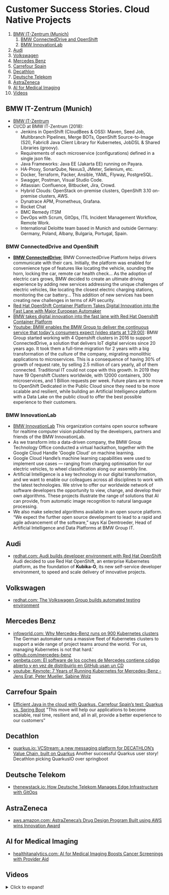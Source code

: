 # Customer Success Stories. Cloud Native Projects

1. [BMW IT-Zentrum (Munich)](#bmw-it-zentrum-munich)
    1. [BMW ConnectedDrive and OpenShift](#bmw-connecteddrive-and-openshift)
    2. [BMW InnovationLab](#bmw-innovationlab)
2. [Audi](#audi)
3. [Volkswagen](#volkswagen)
4. [Mercedes Benz](#mercedes-benz)
5. [Carrefour Spain](#carrefour-spain)
6. [Decathlon](#decathlon)
7. [Deutsche Telekom](#deutsche-telekom)
8. [AstraZeneca](#astrazeneca)
9. [AI for Medical Imaging](#ai-for-medical-imaging)
10. [Videos](#videos)

## BMW IT-Zentrum (Munich)

- [BMW IT-Zentrum](https://www.facebook.com/pages/BMW-IT-Zentrum/122968844423716)
- CI/CD at BMW IT-Zentrum (2018):
    - Jenkins in OpenShift (CloudBees & OSS): Maven, Seed Job, Multibranch Pipelines, Merge BOTs, OpenShift Source-to-Image (S2I), Fabric8 Java Client Library for Kubernetes, JobDSL & Shared Libraries (groovy).
    - Requirements of each microservice (configurations) defined in a single json file.
    - Java Frameworks: Java EE (Jakarta EE) running on Payara.
    - HA-Proxy, SonarQube, Nexus3, JMeter, Selenium, etc.
    - Docker, Terraform, Packer, Ansible, YAML, Flyway, PostgreSQL.
    - Swagger, Postman, Visual Studio Code.
    - Atlassian: Confluence, Bitbucket, Jira, Crowd.
    - Hybrid Clouds: OpenStack on-premise clusters, OpenShift 3.10 on-premise clusters, AWS.
    - Dynatrace APM, Prometheus, Grafana.
    - Rocket Chat
    - BMC Remedy ITSM
    - DevOps with Scrum, GitOps, ITIL Incident Management Workflow, Remote Work.
    - International Deloitte team based in Munich and outside Germany: Germany, Poland, Albany, Bulgaria, Portugal, Spain.

### BMW ConnectedDrive and OpenShift

- [**BMW ConnectedDrive**:](https://www.bmw-connecteddrive.com/) BMW ConnectedDrive Platform helps drivers communicate with their cars. Initially, the platform was enabled for convenience type of features like locating the vehicle, sounding the horn, locking the car, remote car health check... As the adoption of electric cars grows, BMW decided to create an ultimate driving experience by adding new services addressing the unique challenges of electric vehicles, like locating the closest electric charging stations, monitoring the car battery... This addition of new services has been creating new challenges in terms of API security. 
- [Red Hat OpenShift Container Platform Takes Digital Innovation into the Fast Lane with Major European Automaker](https://www.redhat.com/es/about/press-releases/red-hat-openshift-container-platform-takes-digital-innovation-fast-lane-major-european-automaker)
- [BMW takes digital innovation into the fast lane with Red Hat Openshift Container Platform](https://www.linkedin.com/pulse/bmw-takes-digital-innovation-fast-lane-red-hat-openshift-mendus/)
- [Youtube: BMW enables the BMW Group to deliver the continuous service that today's consumers expect (video starts at 1:29:00)](https://www.youtube.com/watch?time_continue=5340&v=FUu4kMc0PL8): BMW Group started working with 4 Openshift clusters in 2016 to support ConnectedDrive, a solution that delivers IoT digital services since 20 years ago. It took them a full-time migration for 2 years with a big transformation of the culture of the company, migrating monolithic applications to microservices. This is a consequence of having 30% of growth of request rate, by selling 2.5 million of cars yearly, all of them connected. Traditional IT could not cope with this growth. In 2019 they have 19 Openshift Clusters worldwide, with 12000 containers, 300 microservices, and 1 Billion requests per week. Future plans are to move to OpenShift Dedicated in the Public Cloud since they need to be more scalable and resilient, while building an Artificial Intelligence platform with a Data Lake on the public cloud to offer the best possible experience to their customers.

### BMW InnovationLab

- [BMW InnovationLab](https://github.com/BMW-InnovationLab) This organization contains open source software for realtime computer vision published by the developers, partners and friends of the BMW InnovationLab.
- As we transform into a data-driven company, the BMW Group Technology Office conducted a virtual hackathon, together with the Google Cloud Handle 'Google Cloud' on machine learning.
- Google Cloud Handle’s machine learning capabilities were used to implement use cases — ranging from charging optimisation for our electric vehicles, to wheel classification along our assembly line.
- Artificial Intelligence is a key technology in our digital transformation, and we want to enable our colleagues across all disciplines to work with the latest technologies. We strive to offer our worldwide network of software developers the opportunity to view, change, and develop their own algorithms. These projects illustrate the range of solutions that AI can provide, from automatic image recognition to natural language processing.
- We also make selected algorithms available in an open source platform. “We expect the further open source development to lead to a rapid and agile advancement of the software,” says Kai Demtroeder, Head of Artificial Intelligence and Data Platforms at BMW Group IT.

## Audi

- [redhat.com: Audi builds developer environment with Red Hat OpenShift](https://www.redhat.com/en/resources/audi-case-study) Audi decided to use Red Hat OpenShift, an enterprise Kubernetes platform, as the foundation of **Kubika-O**, its new self-service developer environment, to speed and scale delivery of innovative projects.

## Volkswagen

- [redhat.com: The Volkswagen Group builds automated testing environment](https://www.redhat.com/en/success-stories/the-volkswagen-group)

## Mercedes Benz

- [infoworld.com: Why Mercedes-Benz runs on 900 Kubernetes clusters](https://www.infoworld.com/article/3664052/why-mercedes-benz-runs-on-900-kubernetes-clusters.html) The German automaker runs a massive fleet of Kubernetes clusters to support a wide range of project teams around the world. ‘For us, managing Kubernetes is not that hard.’
- [github.com/mercedes-benz](https://github.com/mercedes-benz)
- [genbeta.com: El software de los coches de Mercedes contiene código abierto y en vez de distribuirlo en GitHub usan un CD](https://www.genbeta.com/desarrollo/software-coches-mercedes-contiene-codigo-abierto-vez-distribuirlo-github-usan-cd)
- [youtube: Keynote: 7 Years of Running Kubernetes for Mercedes-Benz - Jens Erat, Peter Mueller, Sabine Wolz](https://www.youtube.com/watch?v=UmbjwSK9b3I)

## Carrefour Spain

- [Efficient Java in the cloud with Quarkus. Carrefour Spain’s test: Quarkus vs. Spring Boot](https://horizons.carrefour.com/efficient-java-in-the-cloud-with-quarkus) "This move will help our applications to become scalable, real time, resilient and, all in all, provide a better experience to our customers"

## Decathlon

- [quarkus.io: VCStream: a new messaging platform for DECATHLON’s Value Chain, built on Quarkus](https://quarkus.io/blog/decathlon-user-story/) Another successful Quarkus user story! Decathlon picking QuarkusIO over springboot

## Deutsche Telekom

- [thenewstack.io: How Deutsche Telekom Manages Edge Infrastructure with GitOps](https://thenewstack.io/how-deutsche-telekom-manages-edge-infrastructure-with-gitops/)

## AstraZeneca

- [aws.amazon.com: AstraZeneca’s Drug Design Program Built using AWS wins Innovation Award](https://aws.amazon.com/blogs/industries/astrazenecas-drug-design-program-built-using-aws-wins-innovation-award/)

## AI for Medical Imaging

- [healthitanalytics.com: AI for Medical Imaging Boosts Cancer Screenings with Provider Aid](https://healthitanalytics.com/news/ai-for-medical-imaging-boosts-cancer-screenings-with-provider-aid)

## Videos

<details>
  <summary>Click to expand!</summary>

  <center>
  <iframe width="560" height="315" src="https://www.youtube.com/embed/FUu4kMc0PL8?start=5340" frameborder="0" allowfullscreen></iframe>
  <iframe width="560" height="315" src="https://www.youtube.com/embed/UWNHjFFykj8" frameborder="0" allowfullscreen></iframe>
  <iframe width="560" height="315" src="https://www.youtube.com/embed/iMVqsirda_8" title="YouTube video player" frameborder="0" allow="accelerometer; autoplay; clipboard-write; encrypted-media; gyroscope; picture-in-picture" allowfullscreen></iframe>
  <iframe width="560" height="315" src="https://www.youtube.com/embed/shDoeks_crI" title="YouTube video player" frameborder="0" allow="accelerometer; autoplay; clipboard-write; encrypted-media; gyroscope; picture-in-picture" allowfullscreen></iframe>
  <iframe width="560" height="315" src="https://www.youtube.com/embed/iZL6DSl_xSk" title="YouTube video player" frameborder="0" allow="accelerometer; autoplay; clipboard-write; encrypted-media; gyroscope; picture-in-picture" allowfullscreen></iframe>
  <iframe width="560" height="315" src="https://www.youtube.com/embed/LUx9FJSeAl4" title="YouTube video player" frameborder="0" allow="accelerometer; autoplay; clipboard-write; encrypted-media; gyroscope; picture-in-picture" allowfullscreen></iframe>
  <iframe width="560" height="315" src="https://www.youtube.com/embed/oKnZvNF3FB4" title="YouTube video player" frameborder="0" allow="accelerometer; autoplay; clipboard-write; encrypted-media; gyroscope; picture-in-picture" allowfullscreen></iframe>
  <iframe width="560" height="315" src="https://www.youtube.com/embed/98kIAzye8gc" title="YouTube video player" frameborder="0" allow="accelerometer; autoplay; clipboard-write; encrypted-media; gyroscope; picture-in-picture" allowfullscreen></iframe>
  <iframe width="560" height="315" src="https://www.youtube.com/embed/UmbjwSK9b3I" title="YouTube video player" frameborder="0" allow="accelerometer; autoplay; clipboard-write; encrypted-media; gyroscope; picture-in-picture" allowfullscreen></iframe>
  <iframe width="560" height="315" src="https://www.youtube.com/embed/aGQF5RvByNE" title="YouTube video player" frameborder="0" allow="accelerometer; autoplay; clipboard-write; encrypted-media; gyroscope; picture-in-picture" allowfullscreen></iframe>
  <iframe width="560" height="315" src="https://www.youtube.com/embed/Qlguwy9JMSA" title="YouTube video player" frameborder="0" allow="accelerometer; autoplay; clipboard-write; encrypted-media; gyroscope; picture-in-picture" allowfullscreen></iframe>
  <iframe width="560" height="315" src="https://www.youtube.com/embed/7-4yOx1CnXE" title="YouTube video player" frameborder="0" allow="accelerometer; autoplay; clipboard-write; encrypted-media; gyroscope; picture-in-picture" allowfullscreen></iframe>
  <iframe width="560" height="315" src="https://www.youtube.com/embed/cdZZpaB2kDM?start=2024" frameborder="0" allowfullscreen></iframe>
  </center>

</details>